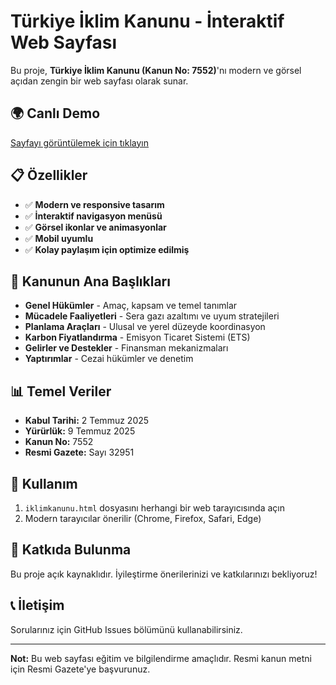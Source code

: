# Türkiye İklim Kanunu - İnteraktif Web Sayfası

Bu proje, **Türkiye İklim Kanunu (Kanun No: 7552)**'nı modern ve görsel açıdan zengin bir web sayfası olarak sunar.

## 🌍 **Canlı Demo**
[Sayfayı görüntülemek için tıklayın](https://yourusername.github.io/turkiye-iklim-kanunu)

## 📋 **Özellikler**

- ✅ **Modern ve responsive tasarım**
- ✅ **İnteraktif navigasyon menüsü**
- ✅ **Görsel ikonlar ve animasyonlar**
- ✅ **Mobil uyumlu**
- ✅ **Kolay paylaşım için optimize edilmiş**

## 🎯 **Kanunun Ana Başlıkları**

- **Genel Hükümler** - Amaç, kapsam ve temel tanımlar
- **Mücadele Faaliyetleri** - Sera gazı azaltımı ve uyum stratejileri
- **Planlama Araçları** - Ulusal ve yerel düzeyde koordinasyon
- **Karbon Fiyatlandırma** - Emisyon Ticaret Sistemi (ETS)
- **Gelirler ve Destekler** - Finansman mekanizmaları
- **Yaptırımlar** - Cezai hükümler ve denetim

## 📊 **Temel Veriler**

- **Kabul Tarihi:** 2 Temmuz 2025
- **Yürürlük:** 9 Temmuz 2025
- **Kanun No:** 7552
- **Resmi Gazete:** Sayı 32951

## 🚀 **Kullanım**

1. `iklimkanunu.html` dosyasını herhangi bir web tarayıcısında açın
2. Modern tarayıcılar önerilir (Chrome, Firefox, Safari, Edge)

## 🤝 **Katkıda Bulunma**

Bu proje açık kaynaklıdır. İyileştirme önerilerinizi ve katkılarınızı bekliyoruz!

## 📞 **İletişim**

Sorularınız için GitHub Issues bölümünü kullanabilirsiniz.

---

**Not:** Bu web sayfası eğitim ve bilgilendirme amaçlıdır. Resmi kanun metni için Resmi Gazete'ye başvurunuz.
